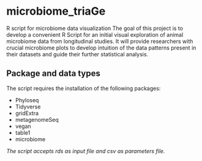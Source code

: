 # microbiome_triaGe
R script for microbiome data visualization 
The goal of this project is to develop a convenient R Script for an initial visual exploration of animal microbiome data from longitudinal studies.  It will provide researchers with crucial microbiome plots to develop intuition of the data patterns present in their datasets and guide their further statistical analysis.

## Package and data types 
The script requires the installation of the following packages:
- Phyloseq
- Tidyverse
- gridExtra
- metagenomeSeq
- vegan
- table1
- microbiome

*The script accepts rds as input file and csv as parameters file.*

